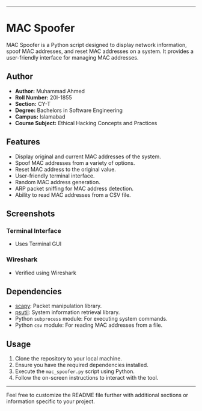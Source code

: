
---

# MAC Spoofer

MAC Spoofer is a Python script designed to display network information, spoof MAC addresses, and reset MAC addresses on a system. It provides a user-friendly interface for managing MAC addresses.

## Author

- **Author:** Muhammad Ahmed
- **Roll Number:** 20I-1855
- **Section:** CY-T
- **Degree:** Bachelors in Software Engineering
- **Campus:** Islamabad
- **Course Subject:** Ethical Hacking Concepts and Practices

## Features

- Display original and current MAC addresses of the system.
- Spoof MAC addresses from a variety of options.
- Reset MAC address to the original value.
- User-friendly terminal interface.
- Random MAC address generation.
- ARP packet sniffing for MAC address detection.
- Ability to read MAC addresses from a CSV file.

## Screenshots

### Terminal Interface

 - Uses Terminal GUI

### Wireshark

 - Verified using Wireshark

## Dependencies

- [scapy](https://scapy.net/): Packet manipulation library.
- [psutil](https://pypi.org/project/psutil/): System information retrieval library.
- Python `subprocess` module: For executing system commands.
- Python `csv` module: For reading MAC addresses from a file.

## Usage

1. Clone the repository to your local machine.
2. Ensure you have the required dependencies installed.
3. Execute the `mac_spoofer.py` script using Python.
4. Follow the on-screen instructions to interact with the tool.

---

Feel free to customize the README file further with additional sections or information specific to your project.
